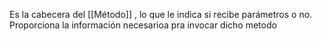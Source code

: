 Es la cabecera  del [[Método]] , lo que le indica si recibe parámetros o no.
Proporciona la información necesarioa pra invocar dicho metodo